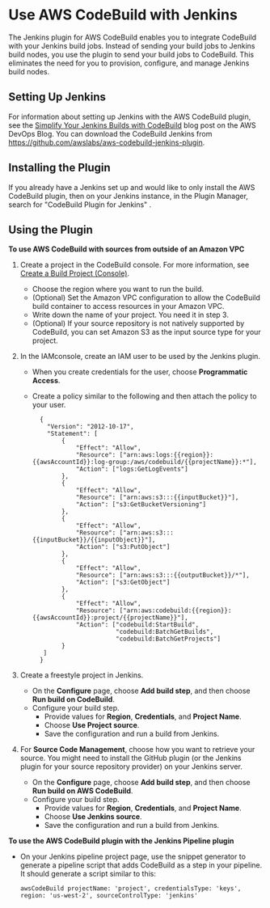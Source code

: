 # Use AWS CodeBuild with Jenkins<a name="jenkins-plugin"></a>

The Jenkins plugin for AWS CodeBuild enables you to integrate CodeBuild with your Jenkins build jobs\. Instead of sending your build jobs to Jenkins build nodes, you use the plugin to send your build jobs to CodeBuild\. This eliminates the need for you to provision, configure, and manage Jenkins build nodes\.

## Setting Up Jenkins<a name="setup-jenkins"></a>

For information about setting up Jenkins with the AWS CodeBuild plugin, see the [ Simplify Your Jenkins Builds with CodeBuild](https://aws.amazon.com/blogs/devops/simplify-your-jenkins-builds-with-aws-codebuild/) blog post on the AWS DevOps Blog\. You can download the CodeBuild Jenkins from [ https://github\.com/awslabs/aws\-codebuild\-jenkins\-plugin](https://github.com/awslabs/aws-codebuild-jenkins-plugin)\.

## Installing the Plugin<a name="plugin-installation"></a>

If you already have a Jenkins set up and would like to only install the AWS CodeBuild plugin, then on your Jenkins instance, in the Plugin Manager, search for "CodeBuild Plugin for Jenkins" \.

## Using the Plugin<a name="plugin-usage"></a><a name="source-available-outside-of-your-vpc"></a>

**To use AWS CodeBuild with sources from outside of an Amazon VPC**

1. Create a project in the CodeBuild console\. For more information, see [Create a Build Project \(Console\)](create-project.md#create-project-console)\. 
   + Choose the region where you want to run the build\.
   + \(Optional\) Set the Amazon VPC configuration to allow the CodeBuild build container to access resources in your Amazon VPC\.
   + Write down the name of your project\. You need it in step 3\.
   + \(Optional\) If your source repository is not natively supported by CodeBuild, you can set Amazon S3 as the input source type for your project\.

1. In the IAMconsole, create an IAM user to be used by the Jenkins plugin\. 
   + When you create credentials for the user, choose **Programmatic Access**\.
   + Create a policy similar to the following and then attach the policy to your user\.

     ```
       {
         "Version": "2012-10-17",
         "Statement": [
             {
                 "Effect": "Allow",
                 "Resource": ["arn:aws:logs:{{region}}:{{awsAccountId}}:log-group:/aws/codebuild/{{projectName}}:*"],
                 "Action": ["logs:GetLogEvents"]
             },
             {
                 "Effect": "Allow",
                 "Resource": ["arn:aws:s3:::{{inputBucket}}"],
                 "Action": ["s3:GetBucketVersioning"]
             },
             {
                 "Effect": "Allow",
                 "Resource": ["arn:aws:s3:::{{inputBucket}}/{{inputObject}}"],
                 "Action": ["s3:PutObject"]
             },
             {
                 "Effect": "Allow",
                 "Resource": ["arn:aws:s3:::{{outputBucket}}/*"],
                 "Action": ["s3:GetObject"]
             },
             {
                 "Effect": "Allow",
                 "Resource": ["arn:aws:codebuild:{{region}}:{{awsAccountId}}:project/{{projectName}}"],
                 "Action": ["codebuild:StartBuild",
                            "codebuild:BatchGetBuilds",
                            "codebuild:BatchGetProjects"]
             }
     	]
       }
     ```

1. Create a freestyle project in Jenkins\.
   + On the **Configure** page, choose **Add build step**, and then choose **Run build on CodeBuild**\.
   + Configure your build step\.
     + Provide values for **Region**, **Credentials**, and **Project Name**\.
     + Choose **Use Project source**\.
     + Save the configuration and run a build from Jenkins\.

1. For **Source Code Management**, choose how you want to retrieve your source\. You might need to install the GitHub plugin \(or the Jenkins plugin for your source repository provider\) on your Jenkins server\.
   + On the **Configure** page, choose **Add build step**, and then choose **Run build on AWS CodeBuild**\.
   + Configure your build step\.
     + Provide values for **Region**, **Credentials**, and **Project Name**\.
     + Choose **Use Jenkins source**\.
     + Save the configuration and run a build from Jenkins\.<a name="jenkins-pipeline-plugin"></a>

**To use the AWS CodeBuild plugin with the Jenkins Pipeline plugin**
+ On your Jenkins pipeline project page, use the snippet generator to generate a pipeline script that adds CodeBuild as a step in your pipeline\. It should generate a script similar to this:

  ```
  awsCodeBuild projectName: 'project', credentialsType: 'keys', region: 'us-west-2', sourceControlType: 'jenkins'
  ```